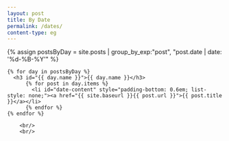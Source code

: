 ```yaml
---
layout: post
title: By Date
permalink: /dates/
content-type: eg
---
```


<style>
.date-content a {
    text-decoration: none;
    color: #4183c4;
}

.date-content a:hover {
    text-decoration: underline;
    color: #4183c4;
}
</style>

<main>
    {% assign postsByDay = 
    site.posts | group_by_exp:"post", "post.date | date: '%d-%B-%Y'" %}
    
    {% for day in postsByDay %}
      <h3 id="{{ day.name }}">{{ day.name }}</h3>
          {% for post in day.items %}
            <li id="date-content" style="padding-bottom: 0.6em; list-style: none;"><a href="{{ site.baseurl }}{{ post.url }}">{{ post.title }}</a></li>
          {% endfor %}
    {% endfor %}
    
        <br/>
        <br/>
</main>

